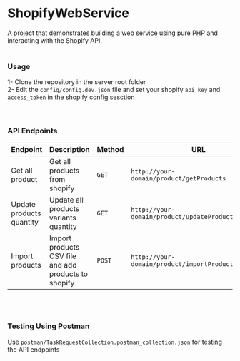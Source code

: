 # ShopifyWebService
A project that demonstrates building a web service using pure PHP and interacting with the Shopify API.
</br></br>
### Usage
1- Clone the repository in the server root folder</br>
2- Edit the `config/config.dev.json` file and set your shopify `api_key` and `access_token` in the shopify config sesction</br>
</br></br>
### API Endpoints

| Endpoint | Description | Method |URL  |
| ------------- | ------------- | ------------- | ------------- |
| Get all product  | Get all products from shopify |  `GET`  | `http://your-domain/product/getProducts` |
| Update products quantity  | Update all products variants quantity |  `GET`  | `http://your-domain/product/updateProductsQuantity` |
| Import products  | Import products CSV file and add products to shopify |  `POST`  | `http://your-domain/product/importProducts` |

</br></br>
### Testing Using Postman
Use `postman/TaskRequestCollection.postman_collection.json` for testing the API endpoints
